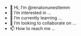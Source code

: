 - 👋 Hi, I’m @renatonunesItemm
- 👀 I’m interested in ...
- 🌱 I’m currently learning ...
- 💞️ I’m looking to collaborate on ...
- 📫 How to reach me ...

<!---
renatonunesItemm/renatonunesItemm is a ✨ special ✨ repository because its `README.md` (this file) appears on your GitHub profile.
You can click the Preview link to take a look at your changes.
--->
